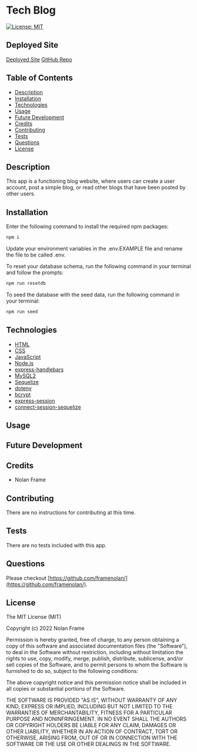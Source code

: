 # Tech Blog

[![License: MIT](https://img.shields.io/badge/License-MIT-yellow.svg)](https://opensource.org/licenses/MIT)

## Deployed Site

[Deployed Site](https://limitless-refuge-50067.herokuapp.com/)
[GitHub Repo](https://github.com/framenolan/tech-blog)

## Table of Contents
* [Description](#description)
* [Installation](#installation)
* [Technologies](#technologies)
* [Usage](#usage)
* [Future Development](#future-development)
* [Credits](#credits)
* [Contributing](#contributing)
* [Tests](#tests)
* [Questions](#questions)
* [License](#license)

## Description

This app is a functioning blog website, where users can create a user account, post a simple blog, or read other blogs that have been posted by other users.

## Installation

Enter the following command to install the required npm packages:

```md
npm i
```

Update your environment variables in the .env.EXAMPLE file and rename the file to be called .env.

To reset your database schema, run the following command in your terminal and follow the prompts:

```md
npm run resetdb
```

To seed the database with the seed data, run the following command in your terminal:

```md
npm run seed
```

## Technologies

- [HTML](https://developer.mozilla.org/en-US/docs/Web/HTML)
- [CSS](https://developer.mozilla.org/en-US/docs/Web/CSS)
- [JavaScript](https://developer.mozilla.org/en-US/docs/Web/JavaScript)
- [Node.js](https://nodejs.org/)
- [express-handlebars](https://www.npmjs.com/package/express-handlebars)
- [MySQL2](https://www.npmjs.com/package/mysql2)
- [Sequelize](https://www.npmjs.com/package/sequelize)
- [dotenv](https://www.npmjs.com/package/dotenv)
- [bcrypt](https://www.npmjs.com/package/bcrypt)
- [express-session](https://www.npmjs.com/package/express-session)
- [connect-session-sequelize](https://www.npmjs.com/package/connect-session-sequelize)

## Usage



## Future Development



## Credits

- Nolan Frame

## Contributing

There are no instructions for contributing at this time.

## Tests

There are no tests included with this app.

## Questions

Please checkout [https://github.com/framenolan/](https://github.com/framenolan/).

## License

The MIT License (MIT)

Copyright (c) 2022 Nolan Frame

Permission is hereby granted, free of charge, to any person obtaining a copy of this software and associated documentation files (the "Software"), to deal in the Software without restriction, including without limitation the rights to use, copy, modify, merge, publish, distribute, sublicense, and/or sell copies of the Software, and to permit persons to whom the Software is furnished to do so, subject to the following conditions:

The above copyright notice and this permission notice shall be included in all copies or substantial portions of the Software.

THE SOFTWARE IS PROVIDED "AS IS", WITHOUT WARRANTY OF ANY KIND, EXPRESS OR IMPLIED, INCLUDING BUT NOT LIMITED TO THE WARRANTIES OF MERCHANTABILITY, FITNESS FOR A PARTICULAR PURPOSE AND NONINFRINGEMENT. IN NO EVENT SHALL THE AUTHORS OR COPYRIGHT HOLDERS BE LIABLE FOR ANY CLAIM, DAMAGES OR OTHER LIABILITY, WHETHER IN AN ACTION OF CONTRACT, TORT OR OTHERWISE, ARISING FROM, OUT OF OR IN CONNECTION WITH THE SOFTWARE OR THE USE OR OTHER DEALINGS IN THE SOFTWARE.